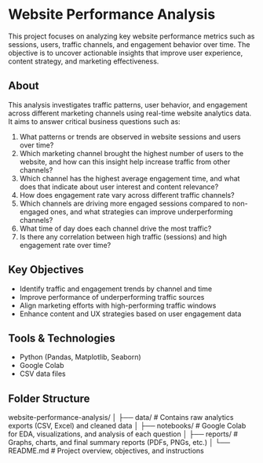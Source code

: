 # Website Performance Analysis

This project focuses on analyzing key website performance metrics such as sessions, users, traffic channels, and engagement behavior over time. The objective is to uncover actionable insights that improve user experience, content strategy, and marketing effectiveness.

## About

This analysis investigates traffic patterns, user behavior, and engagement across different marketing channels using real-time website analytics data. It aims to answer critical business questions such as:

1. What patterns or trends are observed in website sessions and users over time?
2. Which marketing channel brought the highest number of users to the website, and how can this insight help increase traffic from other channels?
3. Which channel has the highest average engagement time, and what does that indicate about user interest and content relevance?
4. How does engagement rate vary across different traffic channels?
5. Which channels are driving more engaged sessions compared to non-engaged ones, and what strategies can improve underperforming channels?
6. What time of day does each channel drive the most traffic?
7. Is there any correlation between high traffic (sessions) and high engagement rate over time?

## Key Objectives

- Identify traffic and engagement trends by channel and time
- Improve performance of underperforming traffic sources
- Align marketing efforts with high-performing traffic windows
- Enhance content and UX strategies based on user engagement data

## Tools & Technologies

- Python (Pandas, Matplotlib, Seaborn)
- Google Colab
- CSV data files

## Folder Structure

website-performance-analysis/
│
├── data/             # Contains raw analytics exports (CSV, Excel) and cleaned data
│
├── notebooks/        # Google Colab for EDA, visualizations, and analysis of each question
│
├── reports/          # Graphs, charts, and final summary reports (PDFs, PNGs, etc.)
│
└── README.md         # Project overview, objectives, and instructions
